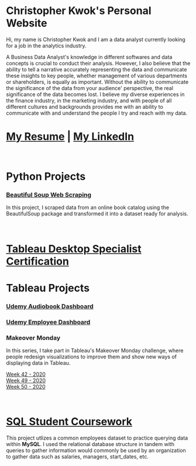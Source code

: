 # Christopher Kwok's Personal Website
  
Hi, my name is Christopher Kwok and I am a data analyst currently looking for a job in the analytics industry.
  
<p> A Business Data Analyst's knowledge in different softwares and data concepts is crucial to conduct their analysis. However, I also believe that the ability to tell a narrative accurately representing the data and communicate these insights to key people, whether management of various departments or shareholders, is equally as important. Without the ability to communicate the significance of the data from your audience' perspective, the real significance of the data becomes lost. I believe my diverse experiences in the finance industry, in the marketing industry, and with people of all different cultures and backgrounds provides me with an ability to communicate with and understand the people I try and reach with my data.  </p>
  
# [My Resume](Resume_ChristopherKwok.pdf) | [My LinkedIn](https://www.linkedin.com/in/cckwok/)
   
&nbsp;  
   
# Python Projects
    
### [Beautiful Soup Web Scraping](https://github.com/christopherkwok/Python-Projects/blob/main/BeautifulSoup-Final.ipynb)
    
In this project, I scraped data from an online book catalog using the BeautifulSoup package and transformed it into a dataset ready for analysis. 

&nbsp;  

# [Tableau Desktop Specialist Certification](https://www.credly.com/badges/c6ffac94-c467-4290-a1f7-f177e96faddb)

# Tableau Projects
  
### [Udemy Audiobook Dashboard](https://public.tableau.com/profile/christopher.kwok#!/vizhome/AudiobookSalesReviews_16105216922850/Dashboard1?publish=yes)
  
### [Udemy Employee Dashboard](https://public.tableau.com/profile/christopher.kwok#!/vizhome/Udemy-CombiningSQLandTableauProblems/Dashboard1)
  
### Makeover Monday
  
In this series, I take part in Tableau's Makeover Monday challenge, where people redesign visualizations to improve them and show new ways of displaying data in Tableau.
  
  [Week 42 - 2020](https://public.tableau.com/profile/christopher.kwok#!/vizhome/MakeoverMonday42/Dashboard1)  
  [Week 49 - 2020](https://public.tableau.com/profile/christopher.kwok#!/vizhome/German-AmericanRelationshipPolling/Dashboard1)   
  [Week 50 - 2020](https://public.tableau.com/profile/christopher.kwok#!/vizhome/BobRossVisualization/Dashboard1) 

&nbsp;  

# [SQL Student Coursework](https://github.com/christopherkwok/SQL_coursework)
  
This project utlizes a common employees dataset to practice querying data within **MySQL**. I used the relational database structure in tandem with queries to gather information would commonly be used by an organization to gather data such as salaries, managers, start_dates, etc.  
